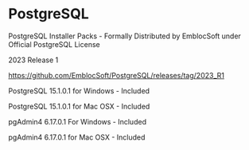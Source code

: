 # PostgreSQL
PostgreSQL Installer Packs - Formally Distributed by EmblocSoft under Official PostgreSQL License

2023 Release 1

https://github.com/EmblocSoft/PostgreSQL/releases/tag/2023_R1

PostgreSQL 15.1.0.1 for Windows  - Included

PostgreSQL 15.1.0.1 for Mac OSX  - Included

pgAdmin4   6.17.0.1 For Windows  - Included

pgAdmin4   6.17.0.1 for Mac OSX  - Included


